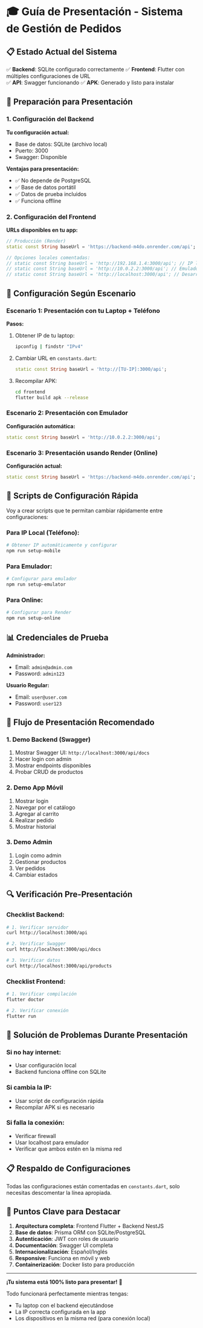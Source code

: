 # 🎓 Guía de Presentación - Sistema de Gestión de Pedidos

## 📋 Estado Actual del Sistema

✅ **Backend**: SQLite configurado correctamente
✅ **Frontend**: Flutter con múltiples configuraciones de URL  
✅ **API**: Swagger funcionando
✅ **APK**: Generado y listo para instalar

## 🚀 Preparación para Presentación

### 1. Configuración del Backend

**Tu configuración actual:**
- Base de datos: SQLite (archivo local)
- Puerto: 3000
- Swagger: Disponible

**Ventajas para presentación:**
- ✅ No depende de PostgreSQL
- ✅ Base de datos portátil
- ✅ Datos de prueba incluidos
- ✅ Funciona offline

### 2. Configuración del Frontend

**URLs disponibles en tu app:**
```dart
// Producción (Render)
static const String baseUrl = 'https://backend-m4do.onrender.com/api';

// Opciones locales comentadas:
// static const String baseUrl = 'http://192.168.1.4:3000/api'; // IP local
// static const String baseUrl = 'http://10.0.2.2:3000/api'; // Emulador Android
// static const String baseUrl = 'http://localhost:3000/api'; // Desarrollo local
```

## 🔧 Configuración Según Escenario

### Escenario 1: Presentación con tu Laptop + Teléfono

**Pasos:**
1. Obtener IP de tu laptop:
   ```bash
   ipconfig | findstr "IPv4"
   ```

2. Cambiar URL en `constants.dart`:
   ```dart
   static const String baseUrl = 'http://[TU-IP]:3000/api';
   ```

3. Recompilar APK:
   ```bash
   cd frontend
   flutter build apk --release
   ```

### Escenario 2: Presentación con Emulador

**Configuración automática:**
```dart
static const String baseUrl = 'http://10.0.2.2:3000/api';
```

### Escenario 3: Presentación usando Render (Online)

**Configuración actual:**
```dart
static const String baseUrl = 'https://backend-m4do.onrender.com/api';
```

## 📱 Scripts de Configuración Rápida

Voy a crear scripts que te permitan cambiar rápidamente entre configuraciones:

### Para IP Local (Teléfono):
```bash
# Obtener IP automáticamente y configurar
npm run setup-mobile
```

### Para Emulador:
```bash
# Configurar para emulador
npm run setup-emulator
```

### Para Online:
```bash
# Configurar para Render
npm run setup-online
```

## 📊 Credenciales de Prueba

**Administrador:**
- Email: `admin@admin.com`
- Password: `admin123`

**Usuario Regular:**
- Email: `user@user.com`
- Password: `user123`

## 🎯 Flujo de Presentación Recomendado

### 1. Demo Backend (Swagger)
1. Mostrar Swagger UI: `http://localhost:3000/api/docs`
2. Hacer login con admin
3. Mostrar endpoints disponibles
4. Probar CRUD de productos

### 2. Demo App Móvil
1. Mostrar login
2. Navegar por el catálogo
3. Agregar al carrito
4. Realizar pedido
5. Mostrar historial

### 3. Demo Admin
1. Login como admin
2. Gestionar productos
3. Ver pedidos
4. Cambiar estados

## 🔍 Verificación Pre-Presentación

### Checklist Backend:
```bash
# 1. Verificar servidor
curl http://localhost:3000/api

# 2. Verificar Swagger
curl http://localhost:3000/api/docs

# 3. Verificar datos
curl http://localhost:3000/api/products
```

### Checklist Frontend:
```bash
# 1. Verificar compilación
flutter doctor

# 2. Verificar conexión
flutter run
```

## 🚨 Solución de Problemas Durante Presentación

### Si no hay internet:
- Usar configuración local
- Backend funciona offline con SQLite

### Si cambia la IP:
- Usar script de configuración rápida
- Recompilar APK si es necesario

### Si falla la conexión:
- Verificar firewall
- Usar localhost para emulador
- Verificar que ambos estén en la misma red

## 📋 Respaldo de Configuraciones

Todas las configuraciones están comentadas en `constants.dart`, solo necesitas descomentar la línea apropiada.

## 🎯 Puntos Clave para Destacar

1. **Arquitectura completa**: Frontend Flutter + Backend NestJS
2. **Base de datos**: Prisma ORM con SQLite/PostgreSQL
3. **Autenticación**: JWT con roles de usuario
4. **Documentación**: Swagger UI completa
5. **Internacionalización**: Español/Inglés
6. **Responsive**: Funciona en móvil y web
7. **Containerización**: Docker listo para producción

---

**¡Tu sistema está 100% listo para presentar!** 🚀

Todo funcionará perfectamente mientras tengas:
- Tu laptop con el backend ejecutándose
- La IP correcta configurada en la app
- Los dispositivos en la misma red (para conexión local)
